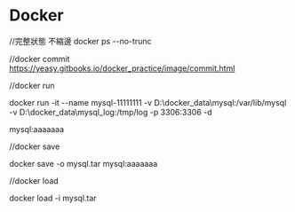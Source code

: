 # Docker

//完整狀態 不縮邊
docker ps --no-trunc

//docker commit
https://yeasy.gitbooks.io/docker_practice/image/commit.html

//docker run

docker run -it --name mysql-11111111 -v D:\docker_data\mysql:/var/lib/mysql -v D:\docker_data\mysql_log:/tmp/log  -p 3306:3306 -d 

mysql:aaaaaaa

//docker save

docker save -o mysql.tar mysql:aaaaaaa

//docker load

docker load -i mysql.tar
